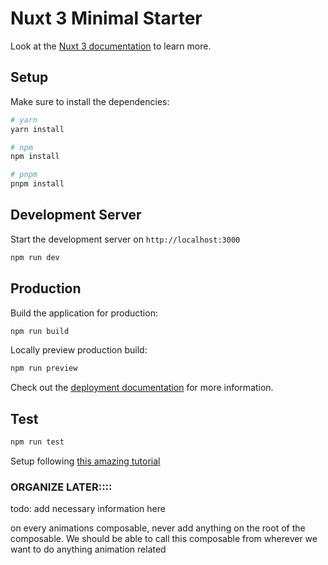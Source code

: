 # Nuxt 3 Minimal Starter

Look at the [Nuxt 3 documentation](https://nuxt.com/docs/getting-started/introduction) to learn more.

## Setup

Make sure to install the dependencies:

```bash
# yarn
yarn install

# npm
npm install

# pnpm
pnpm install
```

## Development Server

Start the development server on `http://localhost:3000`

```bash
npm run dev
```

## Production

Build the application for production:

```bash
npm run build
```

Locally preview production build:

```bash
npm run preview
```

Check out the [deployment documentation](https://nuxt.com/docs/getting-started/deployment) for more information.

## Test

```bash
npm run test
```

Setup following [this amazing tutorial](https://dev.to/tao/adding-vitest-to-nuxt-3-2023-lpa)

### ORGANIZE LATER::::

todo: add necessary information here

on every animations composable, never add anything on the root of the composable.
We should be able to call this composable from wherever we want to do anything animation related
